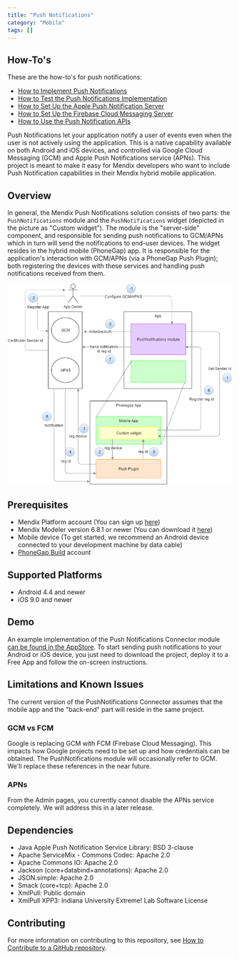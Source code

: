 ```yaml
---
title: "Push Notifications"
category: "Mobile"
tags: []
---
```


## How-To's

These are the how-to's for push notifications:

* [How to Implement Push Notifications](implementation-guide)
* [How to Test the Push Notifications Implementation](testing-the-implementation)
* [How to Set Up the Apple Push Notification Server](setting-up-apple-push-notification-server)
* [How to Set Up the Firebase Cloud Messaging Server](setting-up-google-firebase-cloud-messaging-server)
* [How to Use the Push Notification APIs](apis)

Push Notifications let your application notify a user of events even when the user is not actively using the application. This is a native capability available on both Android and iOS devices, and controlled via Google Cloud Messaging (GCM) and Apple Push Notifications service (APNs). This project is meant to make it easy for Mendix developers who want to include Push Notification capabilities in their Mendix hybrid mobile application.

## Overview

In general, the Mendix Push Notifications solution consists of two parts: the `PushNotifications` module and the `PushNotifications` widget (depicted in the picture as "Custom widget"). The module is the "server-side" component, and responsible for sending push notifications to GCM/APNs which in turn will send the notifications to end-user devices. The widget resides in the hybrid mobile (PhoneGap) app. It is responsible for the application's interaction with GCM/APNs (via a PhoneGap Push Plugin); both registering the devices with these services and handling push notifications received from them.

![](attachments/19203424/20217881.png)

## Prerequisites

* Mendix Platform account (You can sign up [here](https://www.mendix.com/try-now/?utm_source=documentation&utm_medium=community&utm_campaign=signup))
* Mendix Modeler version 6.8.1 or newer (You can download it [here](https://appstore.home.mendix.com/link/modeler))
* Mobile device (To get started, we recommend an Android device connected to your development machine by data cable)
* [PhoneGap Build](https://build.phonegap.com/) account

## Supported Platforms

* Android 4.4 and newer
* iOS 9.0 and newer

## Demo

An example implementation of the Push Notifications Connector module [can be found in the AppStore](https://appstore.home.mendix.com/link/app/3020/Mendix/Push-Notifications-Connector-Demo). To start sending push notifications to your Android or iOS device, you just need to download the project, deploy it to a Free App and follow the on-screen instructions.

## Limitations and Known Issues

The current version of the PushNotifications Connector assumes that the mobile app and the "back-end" part will reside in the same project.

### GCM vs FCM

Google is replacing GCM with FCM (Firebase Cloud Messaging). This impacts how Google projects need to be set up and how credentials can be obtained. The PushNotifications module will occasionally refer to GCM. We'll replace these references in the near future.

### APNs

From the Admin pages, you currently cannot disable the APNs service completely. We will address this in a later release.

## Dependencies

* Java Apple Push Notification Service Library: BSD 3-clause
* Apache ServiceMix - Commons Codec: Apache 2.0
* Apache Commons IO: Apache 2.0
* Jackson (core+databind+annotations): Apache 2.0
* JSON.simple: Apache 2.0
* Smack (core+tcp): Apache 2.0 
* XmlPull: Public domain
* XmlPull XPP3: Indiana University Extreme! Lab Software License

## Contributing

For more information on contributing to this repository, see [How to Contribute to a GitHub repository](contribute-to-a-github-repository).
